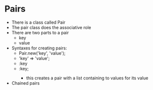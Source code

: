 # Pairs

* There is a class called Pair
* The pair class does the associative role
* There are two parts to a pair
    * key
    * value
* Syntaxes for creating pairs:
    * Pair.new('key', 'value');
    * 'key' => 'value';
    * :key<value>
    * :key<value1 value2>;
        * this creates a pair with a list containing to values for its value
* Chained pairs
